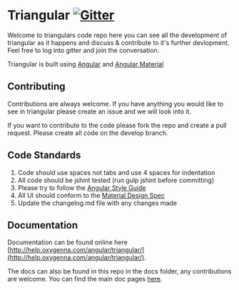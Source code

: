 Triangular [![Gitter](https://badges.gitter.im/Join%20Chat.svg)](https://gitter.im/oxygenna/triangular)
===========================================

Welcome to triangulars code repo here you can see all the development of triangular as it happens and discuss & contribute to it's further devlopment.  Feel free to log into gitter and join the conversation.

Triangular is built using [Angular](http://angularjs.org) and [Angular Material](http://material.angularjs.org)

Contributing
------------
Contributions are always welcome.  If you have anything you would like to see in triangular please create an issue and we will look into it.

If you want to contribute to the code please fork the repo and create a pull request.  Please create all code on the develop branch.

Code Standards
--------------
1. Code should use spaces not tabs and use 4 spaces for indentation
2. All code should be jshint tested (run gulp jshint before committing)
3. Please try to follow the [Angular Style Guide](https://github.com/johnpapa/angular-styleguide)
4. All UI should conform to the [Material Design Spec](https://www.google.com/design/spec/material-design/introduction.html)
5. Update the changelog.md file with any changes made

Documentation
-------------
Documentation can be found online here [http://help.oxygenna.com/angular/triangular/](http://help.oxygenna.com/angular/triangular/).

The docs can also be found in this repo in the docs folder, any contributions are welcome.  You can find the main doc pages [here](docs/src/templates/pages).

